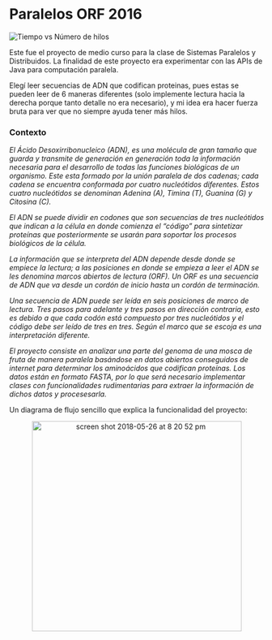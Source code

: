 # Paralelos ORF 2016

![Tiempo vs Número de hilos](https://user-images.githubusercontent.com/10622989/40581609-db5d027a-6122-11e8-84b6-f3f96388659a.png)

Este fue el proyecto de medio curso para la clase de Sistemas Paralelos y Distribuidos.
La finalidad de este proyecto era experimentar con las APIs de Java para computación paralela.

Elegí leer secuencias de ADN que codifican proteinas, pues estas se pueden leer de 6 maneras diferentes (solo implemente lectura hacia la derecha porque tanto detalle no era necesario), y mi idea era hacer fuerza bruta para ver
que no siempre ayuda tener más hilos.

### Contexto
_El Ácido Desoxirribonucleico (ADN), es una molécula de gran tamaño que guarda y transmite de generación en generación toda la información necesaria para el desarrollo de todas las funciones biológicas de un organismo. Este esta formado por la unión paralela de dos cadenas; cada cadena se encuentra conformada por cuatro nucleótidos diferentes.
Estos cuatro nucleótidos se denominan Adenina (A), Timina (T), Guanina (G) y Citosina (C)._
 
_El ADN se puede dividir en codones que son secuencias de tres nucleótidos que indican a la célula en donde comienza el “código” para sintetizar proteínas que posteriormente se usarán para soportar los procesos biológicos de la célula._

_La información que se interpreta del ADN depende desde donde se empiece la lectura; a las posiciones en donde se empieza a leer el ADN se les denomina marcos abiertos de lectura (ORF).
Un ORF es una secuencia de ADN que va desde un cordón de inicio hasta un cordón de terminación._

_Una secuencia de ADN puede ser leída en seis posiciones de marco de lectura. Tres pasos para adelante y tres pasos en dirección contraria, esto es debido a que cada codón está compuesto por tres nucleótidos y el código debe ser leído de tres en tres. 
Según el marco que se escoja es una interpretación diferente._

_El proyecto consiste en analizar una parte del genoma de una mosca de fruta de manera paralela basándose en datos abiertos conseguidos de internet para determinar los aminoácidos que codifican proteínas. Los datos están en formato FASTA, por lo que será necesario implementar clases con funcionalidades rudimentarias para extraer la información de dichos datos y procesesarla._

Un diagrama de flujo sencillo que explica la funcionalidad del proyecto:

<p align="center">
<img width="414" alt="screen shot 2018-05-26 at 8 20 52 pm" src="https://user-images.githubusercontent.com/10622989/40581610-e2fc486a-6122-11e8-8b5e-cd39b5f95067.png">
</p>
